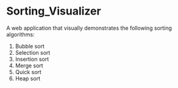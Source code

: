 # Sorting_Visualizer

A web application that visually demonstrates the following sorting algorithms:
1) Bubble sort
2) Selection sort
3) Insertion sort
4) Merge sort
5) Quick sort
6) Heap sort
